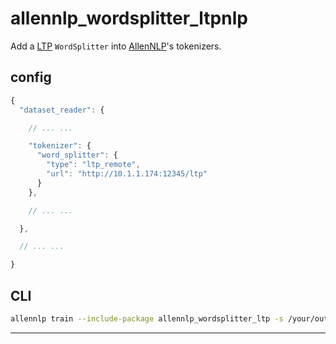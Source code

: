 # allennlp_wordsplitter_ltpnlp

Add a [LTP] `WordSplitter` into [AllenNLP]'s tokenizers.

## config

```js
{
  "dataset_reader": {

    // ... ...

    "tokenizer": {
      "word_splitter": {
        "type": "ltp_remote",
        "url": "http://10.1.1.174:12345/ltp"
      }
    },

    // ... ...

  },

  // ... ...

}
```

## CLI

```sh
allennlp train --include-package allennlp_wordsplitter_ltp -s /your/output/dir /your/training/config/file
```

------
[AllenNLP]: https://allennlp.org/
[LTP]: https://github.com/HIT-SCIR/ltp
